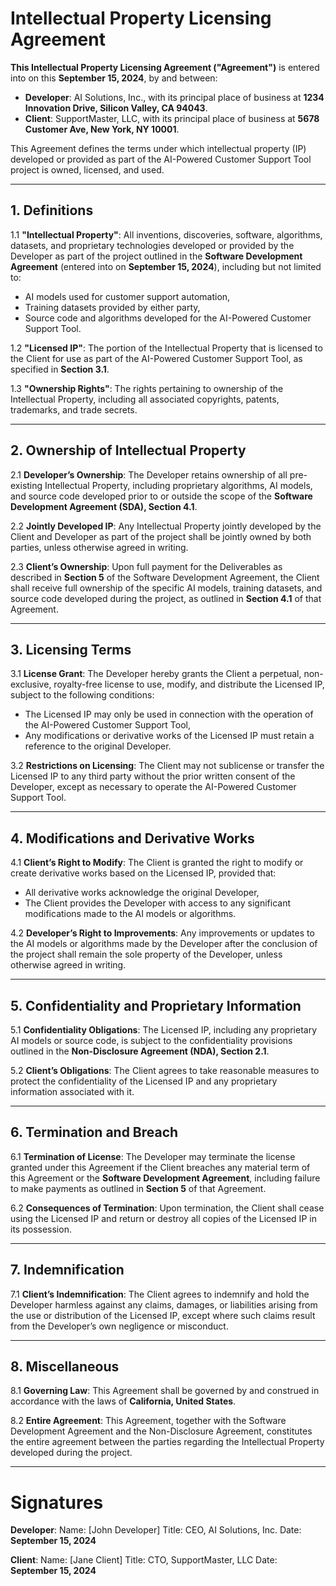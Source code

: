# Intellectual Property Licensing Agreement

**This Intellectual Property Licensing Agreement ("Agreement")** is entered into on this **September 15, 2024**, by and between:

- **Developer**: AI Solutions, Inc., with its principal place of business at **1234 Innovation Drive, Silicon Valley, CA 94043**.
- **Client**: SupportMaster, LLC, with its principal place of business at **5678 Customer Ave, New York, NY 10001**.

This Agreement defines the terms under which intellectual property (IP) developed or provided as part of the AI-Powered Customer Support Tool project is owned, licensed, and used.

---

## 1. **Definitions**

1.1 **"Intellectual Property"**:
All inventions, discoveries, software, algorithms, datasets, and proprietary technologies developed or provided by the Developer as part of the project outlined in the **Software Development Agreement** (entered into on **September 15, 2024**), including but not limited to:
- AI models used for customer support automation,
- Training datasets provided by either party,
- Source code and algorithms developed for the AI-Powered Customer Support Tool.

1.2 **"Licensed IP"**:
The portion of the Intellectual Property that is licensed to the Client for use as part of the AI-Powered Customer Support Tool, as specified in **Section 3.1**.

1.3 **"Ownership Rights"**:
The rights pertaining to ownership of the Intellectual Property, including all associated copyrights, patents, trademarks, and trade secrets.

---

## 2. **Ownership of Intellectual Property**

2.1 **Developer’s Ownership**:
The Developer retains ownership of all pre-existing Intellectual Property, including proprietary algorithms, AI models, and source code developed prior to or outside the scope of the **Software Development Agreement (SDA), Section 4.1**.

2.2 **Jointly Developed IP**:
Any Intellectual Property jointly developed by the Client and Developer as part of the project shall be jointly owned by both parties, unless otherwise agreed in writing.

2.3 **Client’s Ownership**:
Upon full payment for the Deliverables as described in **Section 5** of the Software Development Agreement, the Client shall receive full ownership of the specific AI models, training datasets, and source code developed during the project, as outlined in **Section 4.1** of that Agreement.

---

## 3. **Licensing Terms**

3.1 **License Grant**:
The Developer hereby grants the Client a perpetual, non-exclusive, royalty-free license to use, modify, and distribute the Licensed IP, subject to the following conditions:
- The Licensed IP may only be used in connection with the operation of the AI-Powered Customer Support Tool,
- Any modifications or derivative works of the Licensed IP must retain a reference to the original Developer.

3.2 **Restrictions on Licensing**:
The Client may not sublicense or transfer the Licensed IP to any third party without the prior written consent of the Developer, except as necessary to operate the AI-Powered Customer Support Tool.

---

## 4. **Modifications and Derivative Works**

4.1 **Client’s Right to Modify**:
The Client is granted the right to modify or create derivative works based on the Licensed IP, provided that:
- All derivative works acknowledge the original Developer,
- The Client provides the Developer with access to any significant modifications made to the AI models or algorithms.

4.2 **Developer’s Right to Improvements**:
Any improvements or updates to the AI models or algorithms made by the Developer after the conclusion of the project shall remain the sole property of the Developer, unless otherwise agreed in writing.

---

## 5. **Confidentiality and Proprietary Information**

5.1 **Confidentiality Obligations**:
The Licensed IP, including any proprietary AI models or source code, is subject to the confidentiality provisions outlined in the **Non-Disclosure Agreement (NDA), Section 2.1**.

5.2 **Client’s Obligations**:
The Client agrees to take reasonable measures to protect the confidentiality of the Licensed IP and any proprietary information associated with it.

---

## 6. **Termination and Breach**

6.1 **Termination of License**:
The Developer may terminate the license granted under this Agreement if the Client breaches any material term of this Agreement or the **Software Development Agreement**, including failure to make payments as outlined in **Section 5** of that Agreement.

6.2 **Consequences of Termination**:
Upon termination, the Client shall cease using the Licensed IP and return or destroy all copies of the Licensed IP in its possession.

---

## 7. **Indemnification**

7.1 **Client’s Indemnification**:
The Client agrees to indemnify and hold the Developer harmless against any claims, damages, or liabilities arising from the use or distribution of the Licensed IP, except where such claims result from the Developer’s own negligence or misconduct.

---

## 8. **Miscellaneous**

8.1 **Governing Law**:
This Agreement shall be governed by and construed in accordance with the laws of **California, United States**.

8.2 **Entire Agreement**:
This Agreement, together with the Software Development Agreement and the Non-Disclosure Agreement, constitutes the entire agreement between the parties regarding the Intellectual Property developed during the project.

---

# Signatures

**Developer**:
Name: [John Developer]
Title: CEO, AI Solutions, Inc.
Date: **September 15, 2024**

**Client**:
Name: [Jane Client]
Title: CTO, SupportMaster, LLC
Date: **September 15, 2024**
